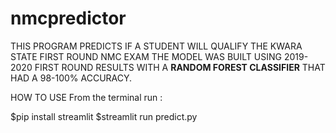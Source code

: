 # nmcpredictor
THIS PROGRAM PREDICTS IF A STUDENT WILL QUALIFY THE KWARA STATE FIRST ROUND NMC EXAM
THE MODEL WAS BUILT USING 2019-2020 FIRST ROUND RESULTS WITH A **RANDOM FOREST CLASSIFIER**
THAT HAD A 98-100% ACCURACY.


HOW TO USE
From the terminal run :

$pip install streamlit
$streamlit run predict.py


